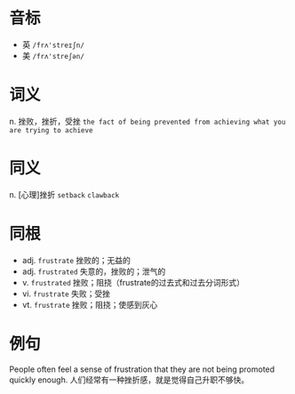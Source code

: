 # 音标

- 英 `/frʌ'streɪʃn/`
- 美 `/frʌ'streʃən/`

# 词义

n. 挫败，挫折，受挫
`the fact of being prevented from achieving what you are trying to achieve`

# 同义

n. [心理]挫折
`setback` `clawback`

# 同根

- adj. `frustrate` 挫败的；无益的
- adj. `frustrated` 失意的，挫败的；泄气的
- v. `frustrated` 挫败；阻挠（frustrate的过去式和过去分词形式）
- vi. `frustrate` 失败；受挫
- vt. `frustrate` 挫败；阻挠；使感到灰心

# 例句

People often feel a sense of frustration that they are not being promoted quickly enough.
人们经常有一种挫折感，就是觉得自己升职不够快。


